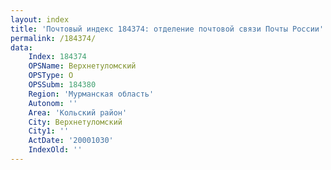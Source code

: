 ```yaml
---
layout: index
title: 'Почтовый индекс 184374: отделение почтовой связи Почты России'
permalink: /184374/
data:
    Index: 184374
    OPSName: Верхнетуломский
    OPSType: О
    OPSSubm: 184380
    Region: 'Мурманская область'
    Autonom: ''
    Area: 'Кольский район'
    City: Верхнетуломский
    City1: ''
    ActDate: '20001030'
    IndexOld: ''
---
```

